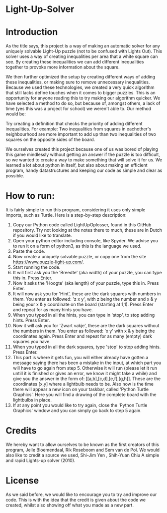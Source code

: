 # Light-Up-Solver

# Introduction
As the title says, this project is a way of making an automatic solver for any uniquely solvable Light-Up puzzle (not to be confused with Lights Out).
This solver uses a way of creating inequalities per area that a white square can see. By creating these inequalities we can add different inequalities together to provoke more information about the square.

We then further optimized the setup by creating different ways of adding these inequalities, or making sure to remove unnecessary inequalities.
Because we used these technologies, we created a very quick algorithm that still lacks define touches when it comes to bigger puzzles. This is an opportunity for anyone reading this to try making our algorithm quicker. We have selected a method to do so, but because of, amongst others, a lack of time (yes this was a project for school) we weren't able to. Our method would be:

Try creating a definition that checks the priority of adding different inequalities. For example: Two inequalities from squares in eachother's neighbourhood are more important to add up than two inequalities of two squares on the opposite sides of the board.

We ourselves created this project because one of us was bored of playing this game mindlessly without getting an answer if the puzzle is too difficult, so we wanted to create a way to make something that will solve it for us. We learned a lot about python in itself, but also about making an efficient program, handy datastructures and keeping our code as simple and clear as possible.

# How to run:
It is fairly simple to run this program, considering it uses only simple imports, such as Turtle. Here is a step-by-step description:
1) Copy our Python code called LightUpOplosser, found in this GitHub repository. Try not looking at the notes there to much, these are in Dutch if you would like to translate.
2) Open your python editor including console, like Spyder. We advise you to run it on a form of python3, as this is the language we used.
3) Paste the code.
4) Now create a uniquely solvable puzzle, or copy one from the site https://www.puzzle-light-up.com/.
5) Start running the code.
6) It will first ask you the 'Breedte' (aka width) of your puzzle, you can type this in. Press Enter.
7) Now it asks the 'Hoogte' (aka length) of your puzzle, type this in. Press Enter.
8) It will now ask you for 'Hint', these are the dark squares with numbers in them. You enter as followed: 'z x y', with z being the number and x & y being your x & y coordinate on the board (starting at 1,1). Press Enter and repeat for as many hints you have.
9) When you typed in all the hints, you can type in 'stop', to stop adding hints. Press Enter.
10) Now it will ask you for 'Zwart vakje', these are the dark squares without the numbers in them. You enter as followed: 'x y' with x & y being the coordinates again. Press Enter and repeat for as many (empty) dark squares you have.
11) When you typed in all the dark squares, type 'stop' to stop adding hints. Press Enter.
12) This part is where it gets fun, you will either already have gotten a message saying there has been a mistake in the input, at which part you will have to go again from step 5. Otherwise it will run (please let it run untill it is finished or gives an error, we know it might take a while) and give you the answer in the form of:
[[a,b],[c,d],[e,f],[g,h]]. These are the coordinates [x,y] where a lightbulb needs to be. Also now is the time there will appear a new icon on your taskbar, called 'Python Turtle Graphics'. Here you will find a drawing of the complete board with the lightbulbs in place.
13) If at any point you would like to try again, close the 'Python Turtle Graphics' window and you can simply go back to step 5 again.

# Credits
We hereby want to allow ourselves to be known as the first creators of this program, Jelle Bloemendaal, Rik Roseboom and Sem van de Pol. We would also like to credit a source we used, Shi-Jim Yen , Shih-Yuan Chiu A simple and rapid Lights-up solver (2010).

# License
As we said before, we would like to encourage you to try and improve our code. This is with the idea that the credit is given about the code we created, whilst also showing off what you made as a new part.
